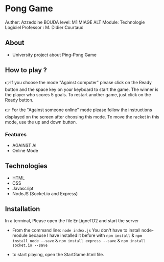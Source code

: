 # Pong Game
Auther: Azzeddine BOUDA
level: M1 MIAGE ALT
Module: Technologie Logiciel
Professor : M. Didier Courtaud

## About

* University project about Ping-Pong Game

## How to play ? 
👉If you choose the mode "Against computer" please click on the Ready button and the space key on your keyboard to start the game.
The winner is the player who scores 5 goals. To restart another game, just click on the Ready button.

👉 For the "Against someone online" mode please follow the instructions displayed on the screen after choosing this mode.
To move the racket in this mode, use the up and down button.
### Features
 - AGAINST AI
 - Online Mode


## Technologies

- HTML
- CSS
- Javascript
- NodeJS (Socket.io and Express)

## Installation
In a terminal, Please open the file EnLigneTD2 and start the server
* From the command line: `node index.js`
You don't have to install node-module because I have installed it before with `npm install` & `npm install node --save` & `npm install express --save` & `npm install socket.io --save` 

* to start playing, open the StartGame.html file.